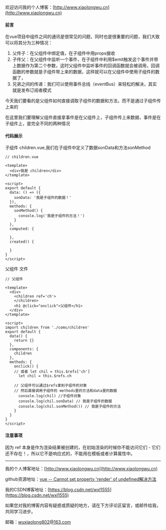 欢迎访问我的个人博客：[http://www.xiaolongwu.cn](http://www.xiaolongwu.cn)
#### 前言
在vue项目中组件之间的通讯是很常见的问题，同时也是很重要的问题，我们大致可以将其分为三种情况：

1. 父传子：在父组件中绑定值，在子组件中用props接收
2. 子传父：在父组件中监听一个事件，在子组件中利用$emit触发这个事件并带上数据作为第二个参数，这时父组件中监听事件的回调函数就会被调用，回调函数的参数就是子组件带上来的数据，这样就可以在父组件中使用子组件的数据了，
3. 兄弟之间的传递：我们可以使用事件总线（eventBus）来轻松的解决，其实就是发布订阅者模式

今天我们要看的是父组件如何直接调取子组件的数据和方法，而不是通过子组件传上来的

在这里我们要理解父组件直接拿事件是在父组件上，子组件传上来数据，事件是在子组件上，是完全不同的两种情况

#### 代码展示
子组件 children.vue,我们在子组件中定义了数据sonData和方法sonMethod

```
// children.vue

<template>
  <div>我是 children</div>
</template>

<script>
export default {
  data: () => ({
    sonData: '我是子组件的数据！'
  }),
  methods: {
    sonMethod() {
      console.log('我是子组件的方法！')
    }
  },
  computed: {
    
  },
  created() {

  }
}
</script>
```
父组件 文件

```
// 父组件

<template>
  <div>
    <children ref='ch'>
    </children>
    <h1 @click="onclick">父组件</h1>
  </div>
</template>

<script>
import children from './coms/children'
export default {
  data() {
    return {}
  },
  components: {
    children
  },
  methods: {
    onclick() {
    // 或者 let chil = this.$refs['ch']
      let chil = this.$refs.ch

    // 父组件可以通过$refs拿到子组件的对象
    // 然后直接调用子组件的 methods里的方法和data里的数据
      console.log(chil) //子组件对象
      console.log(chil.sonData) // 我是子组件的数据
      console.log(chil.sonMethod()) // 我是子组件的方法
    }
  }
}
</script>
```
#### 注意事项
因为 ref 本身是作为渲染结果被创建的，在初始渲染的时候你不能访问它们 - 它们还不存在！，所以它不是响应式的，不能用在模板或者计算属性中。

---


我的个人博客地址：[http://www.xiaolongwu.cn](http://www.xiaolongwu.cn)

github资源地址：[vue -- Cannot set property 'render' of undefined解决方法]()

我的CSDN博客地址：[https://blog.csdn.net/wxl1555](https://blog.csdn.net/wxl1555)

如果您对我的博客内容有疑惑或质疑的地方，请在下方评论区留言，或邮件给我，共同学习进步。

邮箱：wuxiaolong802@163.com